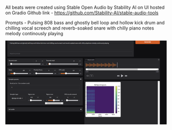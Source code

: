All beats were created using Stable Open Audio by Stability AI on UI hosted on Gradio
Github link - https://github.com/Stability-AI/stable-audio-tools

Prompts - Pulsing 808 bass and ghostly bell loop and hollow kick drum and chilling vocal screech and reverb-soaked snare with chilly piano notes  melody continously playing

![Proof](image-1.png)
